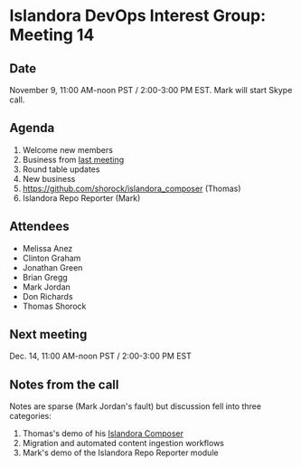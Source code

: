 # Islandora DevOps Interest Group: Meeting 14

## Date

November 9, 11:00 AM-noon PST / 2:00-3:00 PM EST. Mark will start Skype call.

## Agenda

1. Welcome new members
1. Business from [last meeting](https://github.com/islandora-interest-groups/Islandora-DevOps-Interest-Group/blob/main/meetings/13.md)
1. Round table updates
1. New business
  1. https://github.com/shorock/islandora_composer (Thomas)
  1. Islandora Repo Reporter (Mark)

## Attendees

* Melissa Anez
* Clinton Graham
* Jonathan Green
* Brian Gregg
* Mark Jordan
* Don Richards
* Thomas Shorock

## Next meeting

Dec. 14, 11:00 AM-noon PST / 2:00-3:00 PM EST

## Notes from the call

Notes are sparse (Mark Jordan's fault) but discussion fell into three categories:

1. Thomas's demo of his [Islandora Composer](https://github.com/shorock/islandora_composer)
1. Migration and automated content ingestion workflows
1. Mark's demo of the Islandora Repo Reporter module
